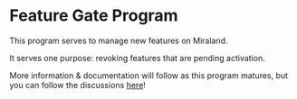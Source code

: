 # Feature Gate Program

This program serves to manage new features on Miraland.

It serves one purpose: revoking features that are pending activation.

More information & documentation will follow as this program matures, but you
can follow the discussions
[here](https://github.com/miraland-labs/miraland/issues/32780)!
